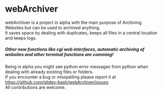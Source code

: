 # webArchiver
webArchiver is a project in alpha with the main purpose of Archiving Websites but can be used to archived anything.   
It saves space by dealing with duplicates, keeps all files in a central location and keeps logs.   
##### Other new functions like cgi web interfaces, automatic archiving of websites and other terminal functions are comming!   
Being in alpha you might see python error messages from python when dealing with already existing files or folders.   
If you encounter a bug or misspelling please report it at https://github.com/gitdev-bash/webArchiver/issues.   
All contributions are welcome.  
